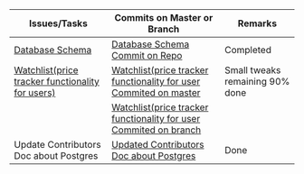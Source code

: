 
| **Issues/Tasks**| **Commits on Master or Branch** | **Remarks**|
| ----------- | ----------- |----------- |
| [Database Schema](https://github.com/zuri-training/Team_26_Repo-Proj_Price_Compare/issues/8)|  [Database Schema Commit on Repo](https://github.com/zuri-training/Team_26_Repo-Proj_Price_Compare/blob/master/ScoutVendor%20Database%20Schema.drawio.png) | Completed |
|  [Watchlist(price tracker functionality for users)](https://github.com/zuri-training/Team_26_Repo-Proj_Price_Compare/issues/4) |  [Watchlist(price tracker functionality for user Commited on master](https://github.com/zuri-training/Team_26_Repo-Proj_Price_Compare/tree/master/backend/watchlist)  | Small tweaks remaining 90% done |
| | [Watchlist(price tracker functionality for user Commited on branch](https://github.com/zuri-training/Team_26_Repo-Proj_Price_Compare/tree/price-tracker-Mary-Mutuku) | |
|  Update Contributors Doc about Postgres |  [Updated Contributors Doc about Postgres](https://github.com/zuri-training/Team_26_Repo-Proj_Price_Compare/blob/master/CONTRIBUTING.md) | Done |
